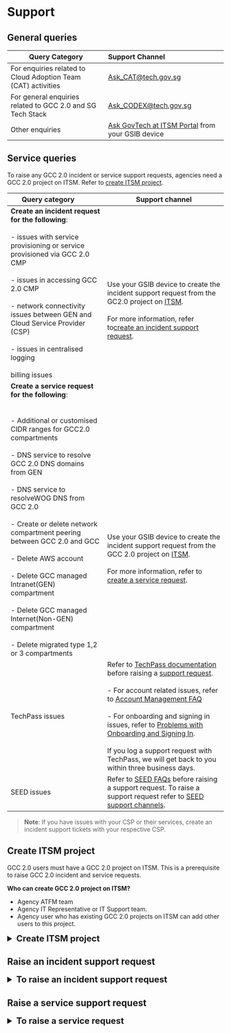 # Support

## General queries

| Query Category  | Support Channel |
| ------------- |:------------------ |
| For enquiries related to Cloud Adoption Team (CAT) activities      | [Ask_CAT@tech.gov.sg](mailto:Ask_CAT@tech.gov.sg)     |
| For general enquiries related to GCC 2.0 and SG Tech Stack      | [Ask_CODEX@tech.gov.sg](mailto:Ask_CODEX@tech.gov.sg)    |
| Other enquiries      | [Ask GovTech at ITSM Portal](https://itsm.sgnet.gov.sg/sp3?id=askgovtech) from your GSIB device     |

## Service queries

To raise any GCC 2.0 incident or service support requests, agencies need a GCC 2.0 project on ITSM. Refer to [create ITSM project](#create-itsm-project).


| Query category &nbsp;&nbsp;&nbsp;&nbsp;&nbsp;&nbsp;&nbsp; 	  | Support channel |
| ------------- |-------------|
| **Create an incident request for the following**:<br><br>- issues with service provisioning or service provisioned via GCC 2.0 CMP<br><br>-  issues in accessing GCC 2.0 CMP<br><br>-   network connectivity issues between GEN and Cloud Service Provider (CSP)<br><br>- issues in centralised logging<br><br>billing issues| <br><br><br><br>Use your GSIB device to create the incident support request from the GC2.0 project on [ITSM](https://itsm.sgnet.gov.sg/sp3). <br><br>For more information, refer to[create an incident support request](https://docs.developer.tech.gov.sg/docs/gcc-version-2-user-documentation/#/supportraisan-incident-request).|
| **Create a service request for the following**:<br><br><br>- Additional or customised CIDR ranges for GCC2.0 compartments<br><br>- DNS service to resolve GCC 2.0 DNS domains from GEN<br><br>- DNS service to resolveWOG DNS from GCC 2.0<br><br>- Create or delete network compartment peering between GCC 2.0 and GCC<br><br>- Delete AWS account<br><br>- Delete GCC managed Intranet(GEN) compartment<br><br>- Delete GCC managed Internet(Non-GEN) compartment<br><br>- Delete migrated type 1,2 or 3 compartments|<br><br><br><br><br><br><br><br><br>Use your GSIB device to create the incident support request from the GCC 2.0 project on [ITSM](https://itsm.sgnet.gov.sg/sp3). <br><br>For more information, refer to [create a service request](https://docs.developer.tech.gov.sg/docs/gcc-version-2-user-documentation/#/support/raise-a-service-request).|
|TechPass issues     | Refer to [TechPass documentation](https://docs.developer.tech.gov.sg/docs/techpauser-guide/) before raising a [support request](https://go.gov.sg/techpass-sr).<br><br>- For account related issues, refer to [Account Management FAQ](https://docs.developer.tech.gov.sg/docs/techpass-usguide/#/support/account)<br><br>- For onboarding and signing in issues, refer to [Problems with Onboarding and Signing In](https://docs.developer.tech.gov.sg/docs/techpass-user-guide/#/supposigninissues).<br><br> If you log a support request with TechPass, we will get back to you within three business days.  |
| SEED issues   | Refer to [SEED FAQs](https://docs.developer.tech.gov.sg/docs/security-suite-fengineering-endpoint-devices/faqs/seed-faqs) before raising a support request. To raise a support request refer to [SEED support channels](https://docs.developer.tech.gov.sg/docs/security-suite-for-engineeriendpoint-devices/#/raise-an-incident-support-request).|


> **Note**: If you have issues with your CSP or their services, create an incident support tickets with your respective CSP.

## Create ITSM project

GCC 2.0 users must have a GCC 2.0 project on ITSM. This is a prerequisite to raise GCC 2.0 incident and service requests.

**Who can create GCC 2.0 project on ITSM?**
- Agency ATFM team
- Agency IT Representative or IT Support team.
- Agency user who has existing GCC 2.0 projects on ITSM can add other users to this project.

<details><summary style="font-size:20px;font-weight:bold">Create ITSM project</summary>

1. Go to [ITSM Portal](https://itsm.sgnet.gov.sg/sp3).

2. Click **Project** >> **New Project**.
3. On the **Create Project Profile** page, specify the required details.

> **Note**:
>- Enter **GCC 2.0 &lt;tenant name&gt;** as the **Project Name**. For example, *GCC 2.0 GovTech*.
>- Select **GCC** as the **Hosting Environment** and **GCC 2.0** as **Support Organisation**.

4. Click **Submit**.

When this project is available on ITSM, GCC 2.0 users in your agency can use it from their GSIB device to log incident and service requests for GCC 2.0. Refer to [GCC 2.0 support](https://docs.developer.tech.gov.sg/docs/overview-of-gcc-version-2/#/support) to know when to use this ITSM project to raise incident and service requests for GCC 2.0.

<hr />
</details>


## Raise an incident support request

<details>
<summary style="font-size:20px;font-weight:bold">To raise an incident support request</summary>

This article guides how to raise an incident support request on ITSM for GCC 2.0.

**Prerequisite**: [ITSM project for GCC 2.0](#create-itsm-project).

1. From your GSIB device, go to [ITSM Portal](https://itsm.sgnet.gov.sg/sp3).
1. Go to **Project** > ***GCC 2.0 &lt;agency name&gt;*** > **Incidents**.

> **Note**
>- If your agency does not have a GCC 2.0 project on ITSM, you will not see the **project** tab. Refer to [Create ITSM project](support/create-itsm-project).

3. In **Active Incidents**, select **Report Incident**.

![raise incident request on ITSM project](../images/raise-incident-request-itsm-project.png)

4. Fill in the incident details and click **Submit**.

<hr />
</details>


## Raise a service support request     

<details>
<summary style="font-size:20px;font-weight:bold">To raise a service request</summary>

This article guides how to raise a service request on ITSM for GCC 2.0.

**Prerequisite**: [ITSM project for GCC 2.0](#create-itsm-project).

1. From your GSIB device, go to [ITSM Portal](https://itsm.sgnet.gov.sg/sp3).
1. Go to **Project** > **Requests**.

![raise service request on ITSM project](../images/itsm-projects-page-for-sr.png)

> **Note**
>- If your agency does not have a GCC 2.0 project on ITSM, you will not see the **project** tab. Refer to [Create ITSM project](support/create-itsm-project).

3. Select **Submit Request** > **GCC** > **GCC 2.0**. List of service requests that are supported currently are listed.

![select service request on ITSM](../images/sr-creation.png)

> **Note**
>- Time required to complete a service request is displayed on the request form.

4. Select the required service request and provide the required details before submitting your service request.


<hr /></details>
